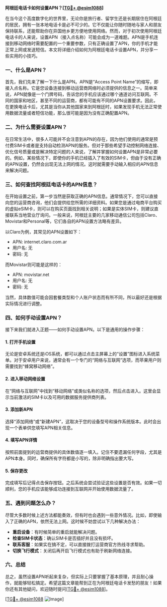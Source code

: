 **阿根廷电话卡如何设置APN？[[TG💪+ @esim1088](https://t.me/s/esim1088)]**

在当今这个高度数字化的世界里，无论你是旅行者、留学生还是长期居住在阿根廷的居民，拥有一张本地电话卡是必不可少的。它不仅能让你随时随地与家人和朋友保持联系，还能帮助你在异国他乡更方便地使用网络。然而，对于初次使用阿根廷电话卡的人来说，设置APN（接入点名称）可能会成为一道难题。APN是手机连接到移动网络时需要配置的一个重要参数，只有正确设置了APN，你的手机才能正常上网或发送短信。本文将详细介绍如何为阿根廷电话卡设置APN，并分享一些实用的小技巧。

### 一、什么是APN？

首先，我们先来了解一下什么是APN。APN是“Access Point Name”的缩写，即接入点名称。它是您设备连接到移动运营商网络时必须提供的信息之一。简单来说，APN就像是一个门牌号码，告诉您的手机应该通过哪个通道访问互联网。不同的国家和地区，甚至不同的运营商，都有可能有不同的APN设置要求。因此，在更换电话卡后，尤其是当你从其他国家来到阿根廷时，如果发现手机无法正常使用数据流量或者短信功能，那么很可能是因为没有正确配置APN。

### 二、为什么需要设置APN？

在日常生活中，很多人可能并不会注意到APN的存在，因为他们使用的通常是预付费SIM卡或者是支持自动检测APN的服务。但对于那些希望手动控制网络连接、优化信号质量或是解决特定问题的人来说，了解并掌握如何设置APN是非常必要的。例如，某些情况下，即使你的手机已经插入了有效的SIM卡，但由于没有正确的APN设置，仍然会出现无法上网的情况。这时就需要手动输入相应的APN信息来解决问题。

### 三、如何查找阿根廷电话卡的APN信息？

在开始设置之前，第一步当然是获取正确的APN信息。通常情况下，您可以直接向您的运营商咨询，他们会提供给您所需的详细资料。如果您是通过电商平台购买的虚拟eSIM卡，则可以在购买页面找到相关说明；如果是实体SIM卡，则建议直接联系当地营业厅询问。一般来说，阿根廷主要的几家移动通信公司包括Claro、Movistar和Personal等，它们各自的APN设置方法略有差异。

以Claro为例，其常见的APN设置如下：
- APN: internet.claro.com.ar
- 用户名: 无
- 密码: 无

而Movistar则可能是这样的：
- APN: movistar.net
- 用户名: 无
- 密码: 无

当然，具体数值可能会因套餐类型和个人账户状态而有所不同，所以最好还是根据实际情况进行调整。

### 四、如何手动设置APN？

接下来我们就进入正题——如何手动设置APN。以下是通用的操作步骤：

#### 1. 打开手机设置
无论是安卓系统还是iOS系统，都可以通过点击主屏幕上的“设置”图标进入系统菜单。对于安卓用户来说，通常会有一个专门的“网络与互联网”选项，而苹果用户则需要找到“蜂窝移动网络”。

#### 2. 进入移动网络设置
在“网络与互联网”中找到“移动网络”或类似名称的选项，然后点击进入。这里会显示当前激活的SIM卡以及可用的数据服务提供商列表。

#### 3. 添加新APN
选择“添加网络”或“新建APN”，这取决于您的设备型号和操作系统版本。此时会出现一个表单供您填写APN相关信息。

#### 4. 填写APN详情
按照前面提到的运营商提供的具体数值逐一填入。记住不要遗漏任何字段，尤其是APN本身。同时，确保所有字符都是小写的，除非明确指出要大写。

#### 5. 保存更改
完成填写后记得点击保存按钮。之后系统会尝试验证这些设置是否有效。如果一切顺利，您的手机应该能够成功连接到互联网并开始使用数据流量了。

### 五、遇到问题怎么办？

尽管大多数时候上述方法都能奏效，但有时也会遇到一些意外情况。比如，即使输入了正确的APN，依然无法上网。这时候不妨尝试以下几种解决办法：

- **重启设备**：有时候简单的重启就能解决问题。
- **检查SIM卡状态**：确认SIM卡是否插好并且没有损坏。
- **联系客服**：如果实在搞不定，可以直接拨打运营商官方热线寻求帮助。
- **切换飞行模式**：关闭后再开启飞行模式也有助于刷新网络连接。

### 六、总结

总之，虽然设置APN听起来复杂，但实际上只要掌握了基本原理，并且耐心操作，就能够轻松搞定。希望这篇文章能帮到正在为阿根廷电话卡发愁的朋友！如果你还有其他疑问，欢迎随时提问[[TG💪+ @esim1088](https://t.me/s/esim1088)]。

[[TG💪+ @esim1088](https://t.me/s/esim1088) ![Image](https://i.postimg.cc/4NQfJmqS/Snipaste-2025-05-13-00-14-12.png)]